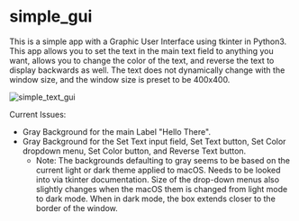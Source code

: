 # simple_gui

This is a simple app with a Graphic User Interface using tkinter in Python3.
This app allows you to set the text in the main text field to anything you want, allows you to change the color of the text, and reverse the text to display backwards as well.
The text does not dynamically change with the window size, and the window size is preset to be 400x400.

![simple_text_gui](https://user-images.githubusercontent.com/83800421/200504214-31a2d2e9-4210-4bc4-9820-34e4a056c62f.png)

Current Issues:

- Gray Background for the main Label "Hello There".
- Gray Background for the Set Text input field, Set Text button, Set Color dropdown menu, Set Color button, and Reverse Text button.
  - Note: The backgrounds defaulting to gray seems to be based on the current light or dark theme applied to macOS. Needs to be looked into via tkinter documentation. Size of the drop-down menus also slightly changes when the macOS them is changed from light mode to dark mode. When in dark mode, the box extends closer to the border of the window.
